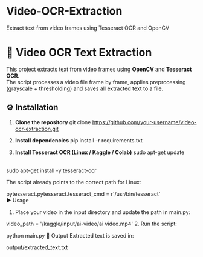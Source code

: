 # Video-OCR-Extraction
Extract text from video frames using Tesseract OCR and OpenCV


# 🎥 Video OCR Text Extraction

This project extracts text from video frames using **OpenCV** and **Tesseract OCR**.  
The script processes a video file frame by frame, applies preprocessing (grayscale + thresholding) and saves all extracted text to a file.



## ⚙️ Installation

1. **Clone the repository**
   git clone https://github.com/your-username/video-ocr-extraction.git

3. **Install dependencies**
   pip install -r requirements.txt

4. **Install Tesseract OCR (Linux / Kaggle / Colab)**
   sudo apt-get update
<br>
   sudo apt-get install -y tesseract-ocr

The script already points to the correct path for Linux:

pytesseract.pytesseract.tesseract_cmd = r'/usr/bin/tesseract'
<br>
▶️ Usage
1. Place your video in the input directory and update the path in main.py:

video_path = '/kaggle/input/ai-video/ai video.mp4'
2. Run the script:

python main.py
📂 Output
Extracted text is saved in:

output/extracted_text.txt
